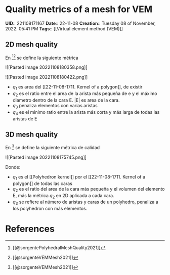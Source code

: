 # Quality metrics of a mesh for VEM
**UID**:: 221108171167
**Date**:: 22-11-08
**Creation**:: Tuesday 08 of November, 2022.  05:41 PM
**Tags**:: [[Virtual element method (VEM)]]

## 2D mesh quality

En [^1][^2] se define la siguiente métrica 

![[Pasted image 20221108180358.png]]

![[Pasted image 20221108180422.png]]

- $q_1$ es area del  [[22-11-08-1711. Kernel of a polygon]], de existir
- $q_2$ es el ratio entre el area de la arista más pequeña de e y el máximo diametro dentro de la cara E. |E| es area de la cara.
- $q_3$ penaliza elementos con varias aristas
- $q_4$ es el minimo ratio entre la arista más corta y más larga de todas las aristas de E

## 3D mesh quality

En [^2] se define la siguiente métrica de calidad

![[Pasted image 20221108175745.png]]

Donde:
- $q_1$ es el [[Polyhedron kernel]] por el [[22-11-08-1711. Kernel of a polygon]] de todas las caras
- $q_2$  es el ratio del area de la cara más pequeña y el volumen del elemento E, más la métrica $q_2$ en 2D aplicada a cada cara.
- $q_3$ se refiere al número de aristas y caras de un polyhedro, penaliza a los polyhedron con más elementos.


# References

[^1]: [[@sorgentePolyhedralMeshQuality2021]]
[^2]: [[@sorgenteVEMMesh2021]]